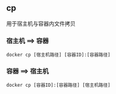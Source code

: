 <!--
 * @Description: 
 * @Version: 1.0
 * @Author: DaLao
 * @Email: dalao_li@163.com
 * @Date: 2021-11-09 00:07:41
 * @LastEditors: DaLao
 * @LastEditTime: 2022-01-13 12:41:02
-->

## cp

用于宿主机与容器内文件拷贝

### 宿主机 ==> 容器

`docker cp [宿主机路径] [容器ID]:[容器路径]`

### 容器 ==> 宿主机

`docker cp [容器ID]:[容器路径] [宿主机路径]`

